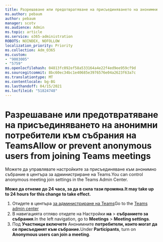 ```yaml
---
title: Разрешаване или предотвратяване на присъединяването на анонимни потребители към събрания на Teams
ms.author: pebaum
author: pebaum
manager: scotv
ms.audience: Admin
ms.topic: article
ms.service: o365-administration
ROBOTS: NOINDEX, NOFOLLOW
localization_priority: Priority
ms.collection: Adm_O365
ms.custom:
- "9003005"
- "5759"
ms.openlocfilehash: 04813fc092ef58a533164a4e22f4ed9ee959cf9d
ms.sourcegitcommit: 8bc60ec34bc1e40685e3976576e04a2623f63a7c
ms.translationtype: MT
ms.contentlocale: bg-BG
ms.lasthandoff: 04/15/2021
ms.locfileid: "51824748"
---
```

# <a name="allow-or-prevent-anonymous-users-from-joining-teams-meetings"></a><span data-ttu-id="b160d-102">Разрешаване или предотвратяване на присъединяването на анонимни потребители към събрания на Teams</span><span class="sxs-lookup"><span data-stu-id="b160d-102">Allow or prevent anonymous users from joining Teams meetings</span></span>

<span data-ttu-id="b160d-103">Можете да управлявате настройките за присъединяване към анонимно събрание в центъра за администриране на Teams.</span><span class="sxs-lookup"><span data-stu-id="b160d-103">You can control anonymous meeting join settings in the Teams Admin Center.</span></span>

<span data-ttu-id="b160d-104">**Може да отнеме до 24 часа, за да в сила тази промяна.**</span><span class="sxs-lookup"><span data-stu-id="b160d-104">**It may take up to 24 hours for this change to take effect.**</span></span>

1.  <span data-ttu-id="b160d-105">Отидете в центъра [за администриране на Teams](https://admin.teams.microsoft.com)</span><span class="sxs-lookup"><span data-stu-id="b160d-105">Go to the [Teams admin center](https://admin.teams.microsoft.com)</span></span>
2.  <span data-ttu-id="b160d-106">В навигацията отляво отидете на Настройки **на**   >   **събранието за събрания**.</span><span class="sxs-lookup"><span data-stu-id="b160d-106">In the left navigation, go to  **Meetings**  >  **Meeting settings**.</span></span>
3.  <span data-ttu-id="b160d-107">Под **Участници включете** Анонимните **потребители, които могат да се присъединят към събрание.**</span><span class="sxs-lookup"><span data-stu-id="b160d-107">Under  **Participants**, turn on  **Anonymous users can join a meeting**.</span></span>